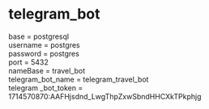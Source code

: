 # telegram_bot

base = postgresql <br />
username = postgres <br />
password = postgres <br />
port = 5432 <br />
nameBase = travel_bot <br />
telegram_bot_name = telegram_travel_bot <br />
telegram _bot_token = 1714570870:AAFHjsdnd_LwgThpZxwSbndHHCXkTPkphjg
